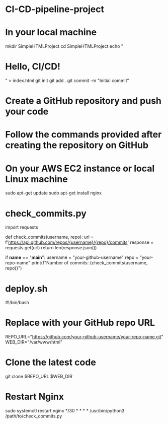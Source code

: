 # CI-CD-pipeline-project
# In your local machine
mkdir SimpleHTMLProject
cd SimpleHTMLProject
echo "<html><body><h1>Hello, CI/CD!</h1></body></html>" > index.html
git init
git add .
git commit -m "Initial commit"
# Create a GitHub repository and push your code
# Follow the commands provided after creating the repository on GitHub
# On your AWS EC2 instance or local Linux machine
sudo apt-get update
sudo apt-get install nginx

# check_commits.py
import requests

def check_commits(username, repo):
    url = f'https://api.github.com/repos/{username}/{repo}/commits'
    response = requests.get(url)
    return len(response.json())

if __name__ == "__main__":
    username = "your-github-username"
    repo = "your-repo-name"
    print(f"Number of commits: {check_commits(username, repo)}")
# deploy.sh
#!/bin/bash

# Replace with your GitHub repo URL
REPO_URL="https://github.com/your-github-username/your-repo-name.git"
WEB_DIR="/var/www/html"

# Clone the latest code
git clone $REPO_URL $WEB_DIR

# Restart Nginx
sudo systemctl restart nginx
*/30 * * * * /usr/bin/python3 /path/to/check_commits.py
